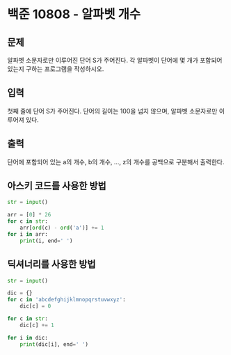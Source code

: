 # 백준 10808 - 알파벳 개수

## 문제
알파벳 소문자로만 이루어진 단어 S가 주어진다. 각 알파벳이 단어에 몇 개가 포함되어 있는지 구하는 프로그램을 작성하시오.


## 입력
첫째 줄에 단어 S가 주어진다. 단어의 길이는 100을 넘지 않으며, 알파벳 소문자로만 이루어져 있다.

## 출력
단어에 포함되어 있는 a의 개수, b의 개수, …, z의 개수를 공백으로 구분해서 출력한다.

## 아스키 코드를 사용한 방법
```python
str = input()

arr = [0] * 26
for c in str:
    arr[ord(c) - ord('a')] += 1
for i in arr:
    print(i, end=' ')
```

## 딕셔너리를 사용한 방법
```python
str = input()

dic = {}
for c in 'abcdefghijklmnopqrstuvwxyz':
    dic[c] = 0

for c in str:
    dic[c] += 1

for i in dic:
    print(dic[i], end=' ')
```